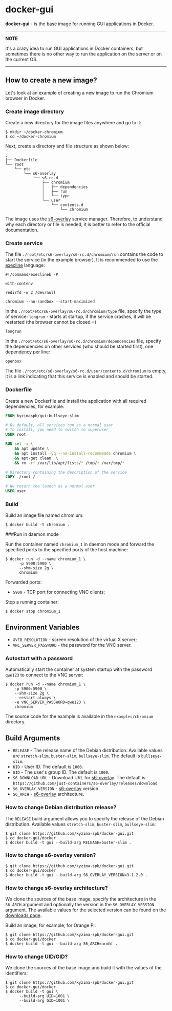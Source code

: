 # docker-gui

**docker-gui** - is the base image for running GUI applications in Docker.

---
**NOTE**

It's a crazy idea to run GUI applications in Docker containers,
but sometimes there is no other way to run the application on the server
or on the current OS.

---


## How to create a new image?

Let's look at an example of creating a new image to run the Chromium browser in Docker.

### Create image directory

Create a new directory for the image files anywhere and go to it:

```shell
$ mkdir ~/docker-chromium
$ cd ~/docker-chromium
```

Next, create a directory and file structure as shown below:

```
.
├── Dockerfile
└── root
    └── etc
        └── s6-overlay
            └── s6-rc.d
                ├── chromium
                │   ├── dependencies
                │   ├── run
                │   └── type
                └── user
                    └── contents.d
                        └── chromium
```

The image uses the [s6-overlay][1] service manager.
Therefore, to understand why each directory or file is needed,
it is better to refer to the official documentation.

### Create service

The file `./root/etc/s6-overlay/s6-rc.d/chromium/run`
contains the code to start the service (in the example browser).
It is recommended to use the [execline][2] language:

```shell
#!/command/execlineb -P

with-contenv

redirfd -w 2 /dev/null

chromium --no-sandbox --start-maximized
```

In the `./root/etc/s6-overlay/s6-rc.d/chromium/type` file,
specify the type of service: `longrun` - starts at startup, if the service crashes,
it will be restarted (the browser cannot be closed =)

```
longrun
```

In the `./root/etc/s6-overlay/s6-rc.d/chromium/dependencies` file,
specify the dependencies on other services (who should be started first),
one dependency per line:

```
openbox
```

The file `./root/etc/s6-overlay/s6-rc.d/user/contents.d/chromium` is empty,
it is a link indicating that this service is enabled and should be started.

### Dockerfile

Create a new Dockerfile and install the application
with all required dependencies, for example:

```dockerfile
FROM kyzimaspb/gui:bullseye-slim

# By default, all services run as a normal user
# To install, you need to switch to superuser
USER root

RUN set -x \
    && apt update \
    && apt install -yq --no-install-recommends chromium \
    && apt-get clean  \
    && rm -rf /var/lib/apt/lists/* /tmp/* /var/tmp/*

# Directory containing the description of the service
COPY ./root /

# We return the launch as a normal user
USER user
```

### Build

Build an image file named chromium:

```shell
$ docker build -t chromium .
```

###Run in daemon mode

Run the container named `chromium_1` in daemon mode
and forward the specified ports
to the specified ports of the host machine:

```shell
$ docker run -d --name chromium_1 \
      -p 5900:5900 \
      --shm-size 2g \
      chromium
```

Forwarded ports:

* `5900` - TCP port for connecting VNC clients;

Stop a running container:

```shell
$ docker stop chromium_1
```

## Environment Variables

* `XVFB_RESOLUTION` - screen resolution of the virtual X server;
* `VNC_SERVER_PASSWORD` - the password for the VNC server.

### Autostart with a password

Automatically start the container at system startup
with the password `qwe123` to connect to the VNC server:

```shell  
$ docker run -d --name chromium_1 \
    -p 5900:5900 \
    --shm-size 2g \
    --restart always \
    -e VNC_SERVER_PASSWORD=qwe123 \
    chromium
```

The source code for the example is available in the
`examples/chromium` directory.


## Build Arguments

* `RELEASE` - The release name of the Debian distribution.
  Available values are `stretch-slim`, `buster-slim`, `bullseye-slim`.
  The default is `bullseye-slim`.
* `UID` - User ID. The default is `1000`.
* `GID` - The user's group ID. The default is `1000`.
* `S6_DOWNLOAD_URL` - Download URL for [s6-overlay][1].
  The default is ``https://github.com/just-containers/s6-overlay/releases/download``.
* `S6_OVERLAY_VERSION` - [s6-overlay][1] version.
* `S6_ARCH` - [s6-overlay][1] architecture.

### How to change Debian distribution release?

The `RELEASE` build argument allows you to specify the release of the Debian distribution.
Available values `stretch-slim`, `buster-slim`, `bullseye-slim`:

```shell
$ git clone https://github.com/kyzima-spb/docker-gui.git
$ cd docker-gui/docker
$ docker build -t gui --build-arg RELEASE=buster-slim .
```

### How to change s6-overlay version?

```shell
$ git clone https://github.com/kyzima-spb/docker-gui.git
$ cd docker-gui/docker
$ docker build -t gui --build-arg S6_OVERLAY_VERSION=3.1.2.0 .
```

### How to change s6-overlay architecture?

We clone the sources of the base image,
specify the architecture in the `S6_ARCH` argument
and optionally the version in the `S6_OVERLAY_VERSION` argument.
The available values for the selected version can be found on the [downloads page][3].

Build an image, for example, for Orange Pi:

```shell
$ git clone https://github.com/kyzima-spb/docker-gui.git
$ cd docker-gui/docker
$ docker build -t gui --build-arg S6_ARCH=armhf .
```

### How to change UID/GID?

We clone the sources of the base image and build it with the values of the identifiers:

```shell
$ git clone https://github.com/kyzima-spb/docker-gui.git
$ cd docker-gui/docker
$ docker build -t gui \
      --build-arg UID=1001 \
      --build-arg GID=1001 \
      .
```

[1]: <https://github.com/just-containers/s6-overlay> "s6-overlay"
[2]: <https://skarnet.org/software/execline/> "execline"
[3]: <https://github.com/just-containers/s6-overlay/releases> "releases"
